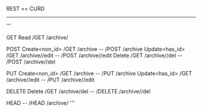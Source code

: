 REST == CURD
________________________________________________________________________________________________
'''

GET       Read                              /GET /archive/<id>

POST      Create<non_id>                    /GET /archive            --  /POST /archive
          Update<has_id>                    /GET /archive/<id>/edit  --  /POST /archive/<id>/edit
          Delete                            /GET /archive/<id>/del   --  /POST /archive/<id>/del

PUT       Create<non_id>                    /GET /archive            --  /PUT /archive
          Update<has_id>                    /GET /archive/<id>/edit  --  /PUT /archive/<id>/edit

DELETE    Delete                            /GET /archive<id>/del    --  /DELETE /archive/<id>/del

HEAD      --                                /HEAD /archive/<id>
'''
